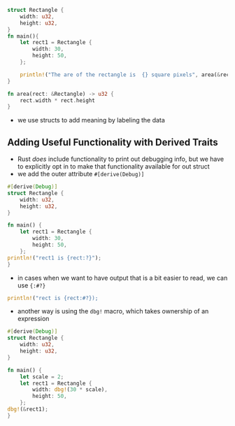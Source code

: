 ```rust
struct Rectangle {
	width: u32,
	height: u32,
}
fn main(){
	let rect1 = Rectangle {
		width: 30,
		height: 50,	
	};

	println!("The are of the rectangle is  {} square pixels", area(&rect1));
}

fn area(rect: &Rectangle) -> u32 {
	rect.width * rect.height
}
```
- we use structs to add meaning by labeling the data


 ## Adding Useful Functionality with Derived Traits
 
- Rust *does* include functionality  to print out debugging info, but we have to explicitly opt in to make that functionality available for out struct
- we add the outer attribute `#[derive(Debug)]`
```rust
#[derive(Debug)]
struct Rectangle {
	width: u32,
	height: u32,
}

fn main() {
	let rect1 = Rectangle {
		width: 30,
		height: 50,	
	};
println!("rect1 is {rect:?}");
}
```
- in cases when we want to have output that is a bit easier to read, we can use `{:#?}`
```rust
println!("rect is {rect:#?});
```

- another way is using the `dbg!` macro, which takes ownership of an expression
```rust
#[derive(Debug)]
struct Rectangle {
	width: u32,
	height: u32,
}

fn main() {
	let scale = 2;
	let rect1 = Rectangle {
		width: dbg!(30 * scale),
		height: 50,	
	};
dbg!(&rect1);
}
```
